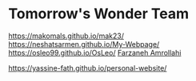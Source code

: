# Tomorrow's Wonder Team
https://makomals.github.io/mak23/<br>
https://neshatsarmen.github.io/My-Webpage/<br>
https://osleo99.github.io/OsLeo/
[Farzaneh Amrollahi]([https://pages.github.com/](https://farzaneh9.github.io/personal-page/)https://farzaneh9.github.io/personal-page/)

https://yassine-fath.github.io/personal-website/
